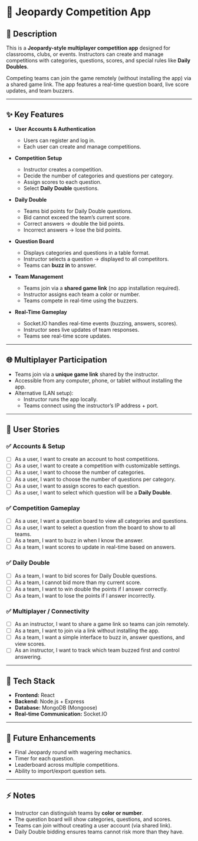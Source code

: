 # 🎯 Jeopardy Competition App

## 📖 Description
This is a **Jeopardy-style multiplayer competition app** designed for classrooms, clubs, or events. Instructors can create and manage competitions with categories, questions, scores, and special rules like **Daily Doubles**.  

Competing teams can join the game remotely (without installing the app) via a shared game link. The app features a real-time question board, live score updates, and team buzzers.  

---

## ✨ Key Features

- **User Accounts & Authentication**
  - Users can register and log in.
  - Each user can create and manage competitions.

- **Competition Setup**
  - Instructor creates a competition.
  - Decide the number of categories and questions per category.
  - Assign scores to each question.
  - Select **Daily Double** questions.

- **Daily Double**
  - Teams bid points for Daily Double questions.
  - Bid cannot exceed the team’s current score.
  - Correct answers → double the bid points.
  - Incorrect answers → lose the bid points.

- **Question Board**
  - Displays categories and questions in a table format.
  - Instructor selects a question → displayed to all competitors.
  - Teams can **buzz in** to answer.

- **Team Management**
  - Teams join via a **shared game link** (no app installation required).
  - Instructor assigns each team a color or number.
  - Teams compete in real-time using the buzzers.

- **Real-Time Gameplay**
  - Socket.IO handles real-time events (buzzing, answers, scores).
  - Instructor sees live updates of team responses.
  - Teams see real-time score updates.

---

## 🌐 Multiplayer Participation

- Teams join via a **unique game link** shared by the instructor.
- Accessible from any computer, phone, or tablet without installing the app.
- Alternative (LAN setup):
  - Instructor runs the app locally.
  - Teams connect using the instructor’s IP address + port.

---

## 👤 User Stories

### ✅ Accounts & Setup
- [ ] As a user, I want to create an account to host competitions.
- [ ] As a user, I want to create a competition with customizable settings.
- [ ] As a user, I want to choose the number of categories.
- [ ] As a user, I want to choose the number of questions per category.
- [ ] As a user, I want to assign scores to each question.
- [ ] As a user, I want to select which question will be a **Daily Double**.

### ✅ Competition Gameplay
- [ ] As a user, I want a question board to view all categories and questions.
- [ ] As a user, I want to select a question from the board to show to all teams.
- [ ] As a team, I want to buzz in when I know the answer.
- [ ] As a team, I want scores to update in real-time based on answers.

### ✅ Daily Double
- [ ] As a team, I want to bid scores for Daily Double questions.
- [ ] As a team, I cannot bid more than my current score.
- [ ] As a team, I want to win double the points if I answer correctly.
- [ ] As a team, I want to lose the points if I answer incorrectly.

### ✅ Multiplayer / Connectivity
- [ ] As an instructor, I want to share a game link so teams can join remotely.
- [ ] As a team, I want to join via a link without installing the app.
- [ ] As a team, I want a simple interface to buzz in, answer questions, and view scores.
- [ ] As an instructor, I want to track which team buzzed first and control answering.

---

## 🚀 Tech Stack

- **Frontend:** React  
- **Backend:** Node.js + Express  
- **Database:** MongoDB (Mongoose)  
- **Real-time Communication:** Socket.IO  

---

## 🔮 Future Enhancements

- Final Jeopardy round with wagering mechanics.
- Timer for each question.
- Leaderboard across multiple competitions.
- Ability to import/export question sets.

---

## ⚡ Notes

- Instructor can distinguish teams by **color or number**.  
- The question board will show categories, questions, and scores.  
- Teams can join without creating a user account (via shared link).  
- Daily Double bidding ensures teams cannot risk more than they have.  

